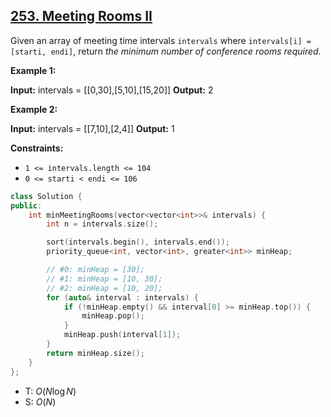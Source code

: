 ## [253\. Meeting Rooms II](https://leetcode.com/problems/meeting-rooms-ii/)

Given an array of meeting time intervals `intervals` where `intervals[i] = [starti, endi]`, return _the minimum number of conference rooms required_.

**Example 1:**

**Input:** intervals = \[\[0,30\],\[5,10\],\[15,20\]\]
**Output:** 2

**Example 2:**

**Input:** intervals = \[\[7,10\],\[2,4\]\]
**Output:** 1

**Constraints:**

- `1 <= intervals.length <= 104`
- `0 <= starti < endi <= 106`

```cpp
class Solution {
public:
    int minMeetingRooms(vector<vector<int>>& intervals) {
        int n = intervals.size();

        sort(intervals.begin(), intervals.end());
        priority_queue<int, vector<int>, greater<int>> minHeap;

        // #0: minHeap = [30];
        // #1: minHeap = [10, 30];
        // #2: minHeap = [10, 20];
        for (auto& interval : intervals) {
            if (!minHeap.empty() && interval[0] >= minHeap.top()) {
                minHeap.pop();
            }
            minHeap.push(interval[1]);
        }
        return minHeap.size();
    }
};
```

- T: $O(N \log N)$
- S: $O(N)$
